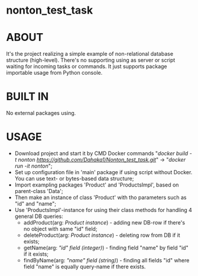 # nonton_test_task 

# ABOUT
It's the project realizing a simple example of non-relational database structure (high-level).
There's no supporting using as server or script waiting for incoming tasks or commands.
It just supports package importable usage from Python console.

# BUILT IN
No external packages using.

# USAGE
- Download project and start it by CMD Docker commands "*docker build -t nonton _https://github.com/Dahaka1/Nonton_test_task.git_*" -> "*docker run -it nonton*";
- Set up configuration file in 'main' package if using script without Docker. You can use text- or bytes-based data structure;
- Import exampling packages 'Product' and 'ProductsImpl', based on parent-class 'Data';
- Then make an instance of class 'Product' with tho parameters such as "id" and "name";
- Use 'ProductsImpl'-instance for using their class methods for handling 4 general DB queries:
    - addProduct(arg: _Product instance_) - adding new DB-row if there's no object with same "id" field;
    - deleteProduct(arg: _Product instance_) - deleting row from DB if it exists;
    - getName(arg: _"id" field (integer)_) - finding field "name" by field "id" if it exists;
    - findByName(arg: _"name" field (string)_) - finding all fields "id" where field "name" is equally query-name if there exists.